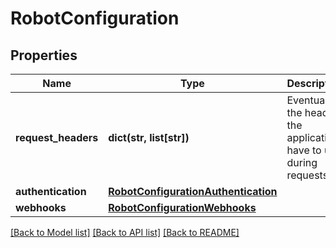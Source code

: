 # RobotConfiguration

## Properties
Name | Type | Description | Notes
------------ | ------------- | ------------- | -------------
**request_headers** | **dict(str, list[str])** | Eventually the headers the application have to use during requests | [optional] 
**authentication** | [**RobotConfigurationAuthentication**](RobotConfigurationAuthentication.md) |  | [optional] 
**webhooks** | [**RobotConfigurationWebhooks**](RobotConfigurationWebhooks.md) |  | [optional] 

[[Back to Model list]](../README.md#documentation-for-models) [[Back to API list]](../README.md#documentation-for-api-endpoints) [[Back to README]](../README.md)


